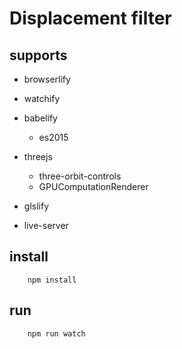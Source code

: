 # Displacement filter

## supports

- browserlify
- watchify
- babelify
    - es2015

- threejs
    - three-orbit-controls
    - GPUComputationRenderer
- glslify

- live-server

## install
```
    npm install
```

## run
```
    npm run watch
```

